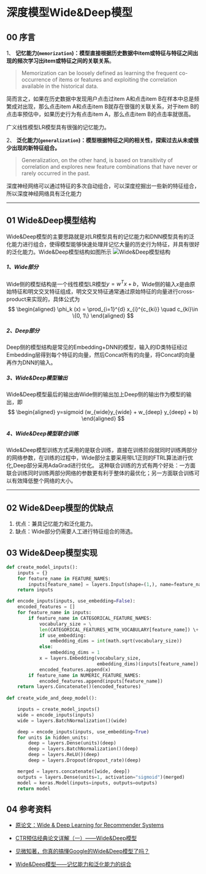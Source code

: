 # 深度模型Wide&Deep模型

## 00 序言

1、 **记忆能力(`memorization`)：模型直接根据历史数据中item或特征与特征之间出现的频次学习出item或特征之间的关联关系**。

> Memorization can be loosely defined as learning the frequent co-occurrence of items or features and exploiting the correlation available in the historical data.

简而言之，如果在历史数据中发现用户点击过item A和点击item B在样本中总是频繁成对出现，那么点击item A和点击item B就存在很强的关联关系，对于item B的点击率预估中，如果历史行为有点击item A，那么点击item B的点击率就很高。

广义线性模型LR模型具有很强的记忆能力。

2、 **泛化能力(`generalization`)：模型根据特征之间的相关性，探索过去从未或很少出现的新特征组合。**

> Generalization, on the other hand, is based on transitivity of correlation and explores new feature combinations that have never or rarely occurred in the past.

深度神经网络可以通过特征的多次自动组合，可以深度挖掘出一些新的特征组合，所以深度神经网络具有泛化能力

---

## 01 Wide&Deep模型结构

Wide&Deep模型的主要思路就是对LR模型具有的记忆能力和DNN模型具有的泛化能力进行组合，使得模型能够快速处理并记忆大量的历史行为特征，并具有很好的泛化能力。Wide&Deep模型结构如图所示
![Wide&Deep模型结构](https://s3.bmp.ovh/imgs/2022/04/27/cfd884b771cd37f7.png)

##### 1、Wide部分

Wide侧的模型结构是一个线性模型LR模型$y=w^T x + b$，Wide侧的输入$x$是由原始特征和明文交叉特征组成，明文交叉特征通常通过原始特征的向量进行cross-product来实现的，具体公式为
$$
\begin{aligned}
\phi_k (x) = \prod_{i=1}^{d} x_{i}^{c_{ki}} \quad c_{ki}\in \{0, 1\}
\end{aligned}
$$

##### 2、Deep部分

Deep侧的模型结构是常见的Embedding+DNN的模型，输入的ID类特征经过Embedding层得到每个特征的向量，然后Concat所有的向量，将Concat的向量再作为DNN的输入。

##### 3、Wide&Deep模型输出

Wide&Deep模型最后的输出由Wide侧的输出加上Deep侧的输出作为模型的输出，即
$$
\begin{aligned}
y=sigmoid (w_{wide}y_{wide} + w_{deep} y_{deep} + b)
\end{aligned}
$$

##### 4、Wide&Deep模型联合训练

Wide&Deep模型训练方式采用的是联合训练，直接在训练阶段就同时训练两部分的网络参数，在训练的过程中，Wide部分主要采用带L1正则的FTRL算法进行优化,Deep部分采用AdaGrad进行优化。
这种联合训练的方式有两个好处：一方面联合训练同时训练两部分网络的参数更有利于整体的最优化；另一方面联合训练可以有效降低整个网络的大小。

---

## 02 Wide&Deep模型的优缺点

 1. 优点：兼具记忆能力和泛化能力。
 2. 缺点：Wide部分仍需要人工进行特征组合的筛选。

## 03 Wide&Deep模型实现

```python
def create_model_inputs():
    inputs = {}
    for feature_name in FEATURE_NAMES:
        inputs[feature_name] = layers.Input(shape=(1,), name=feature_name)
    return inputs

def encode_inputs(inputs, use_embedding=False):
    encoded_features = []
    for feature_name in inputs:
        if feature_name in CATEGORICAL_FEATURE_NAMES:
            vocabulary_size = \
            len(CATEGORICAL_FEATURES_WITH_VOCABULARY[feature_name]) \+ 1
            if use_embedding:
                embedding_dims = int(math.sqrt(vocabulary_size))
            else:
                embedding_dims = 1
            x = layers.Embedding(vocabulary_size,
                                 embedding_dims)(inputs[feature_name])
            encoded_features.append(x)
        if feature_name in NUMERIC_FEATURE_NAMES:
            encoded_features.append(inputs[feature_name])
    return layers.Concatenate()(encoded_features)
    
def create_wide_and_deep_model():

    inputs = create_model_inputs()
    wide = encode_inputs(inputs)
    wide = layers.BatchNormalization()(wide)

    deep = encode_inputs(inputs, use_embedding=True)
    for units in hidden_units:
        deep = layers.Dense(units)(deep)
        deep = layers.BatchNormalization()(deep)
        deep = layers.ReLU()(deep)
        deep = layers.Dropout(dropout_rate)(deep)

    merged = layers.concatenate([wide, deep])
    outputs = layers.Dense(units=1, activation="sigmoid")(merged)
    model = keras.Model(inputs=inputs, outputs=outputs)
    return model
```

## 04 参考资料

 - [原论文：Wide & Deep Learning for Recommender Systems](https://arxiv.org/pdf/1606.07792.pdf)

 - [CTR预估经典论文详解（一）——Wide&Deep模型](https://zhuanlan.zhihu.com/p/94614455)

 - [见微知著，你真的搞懂Google的Wide&Deep模型了吗？](https://zhuanlan.zhihu.com/p/142958834)
 
 - [Wide&Deep模型——记忆能力和泛化能力的综合](https://zhuanlan.zhihu.com/p/433881277)
